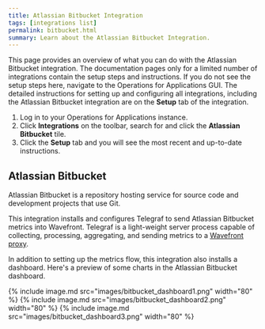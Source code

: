 ```yaml
---
title: Atlassian Bitbucket Integration
tags: [integrations list]
permalink: bitbucket.html
summary: Learn about the Atlassian Bitbucket Integration.
---
```


This page provides an overview of what you can do with the Atlassian Bitbucket integration. The documentation pages only for a limited number of integrations contain the setup steps and instructions. If you do not see the setup steps here, navigate to the Operations for Applications GUI. The detailed instructions for setting up and configuring all integrations, including the Atlassian Bitbucket integration are on the **Setup** tab of the integration.

1. Log in to your Operations for Applications instance. 
2. Click **Integrations** on the toolbar, search for and click the **Atlassian Bitbucket** tile. 
3. Click the **Setup** tab and you will see the most recent and up-to-date instructions.

## Atlassian Bitbucket

Atlassian Bitbucket is a repository hosting service for source code and development projects that use Git.

This integration installs and configures Telegraf to send Atlassian Bitbucket metrics into Wavefront. Telegraf is a light-weight server process capable of collecting, processing, aggregating, and sending metrics to a [Wavefront proxy](https://docs.wavefront.com/proxies.html).

In addition to setting up the metrics flow, this integration also installs a dashboard. Here's a preview of some charts in the Atlassian Bitbucket dashboard.

{% include image.md src="images/bitbucket_dashboard1.png" width="80" %}
{% include image.md src="images/bitbucket_dashboard2.png" width="80" %}
{% include image.md src="images/bitbucket_dashboard3.png" width="80" %}





